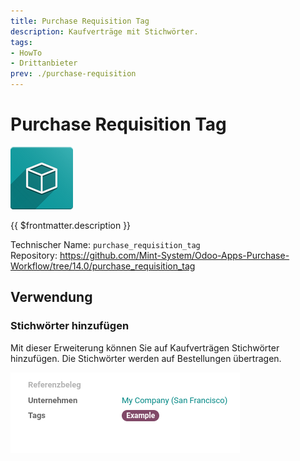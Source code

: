 ```yaml
---
title: Purchase Requisition Tag
description: Kaufverträge mit Stichwörter.
tags:
- HowTo
- Drittanbieter
prev: ./purchase-requisition
---
```

# Purchase Requisition Tag
![icon_oms_box](attachments/icon_oms_box.png)

{{ $frontmatter.description }}

Technischer Name: `purchase_requisition_tag`\
Repository: <https://github.com/Mint-System/Odoo-Apps-Purchase-Workflow/tree/14.0/purchase_requisition_tag>

## Verwendung

### Stichwörter hinzufügen

Mit dieser Erweiterung können Sie auf Kaufverträgen Stichwörter hinzufügen. Die Stichwörter werden auf Bestellungen übertragen.

![](attachments/Purchase%20Requisition%20Tag.png)